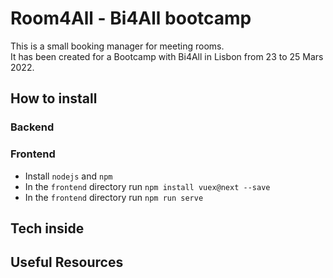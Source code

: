 # Room4All - Bi4All bootcamp

This is a small booking manager for meeting rooms.  
It has been created for a Bootcamp with Bi4All in Lisbon from 23 to 25 Mars 2022.

## How to install

### Backend

### Frontend
- Install `nodejs` and `npm`
- In the `frontend` directory run `npm install vuex@next --save`
- In the `frontend` directory run `npm run serve`

## Tech inside


## Useful Resources


